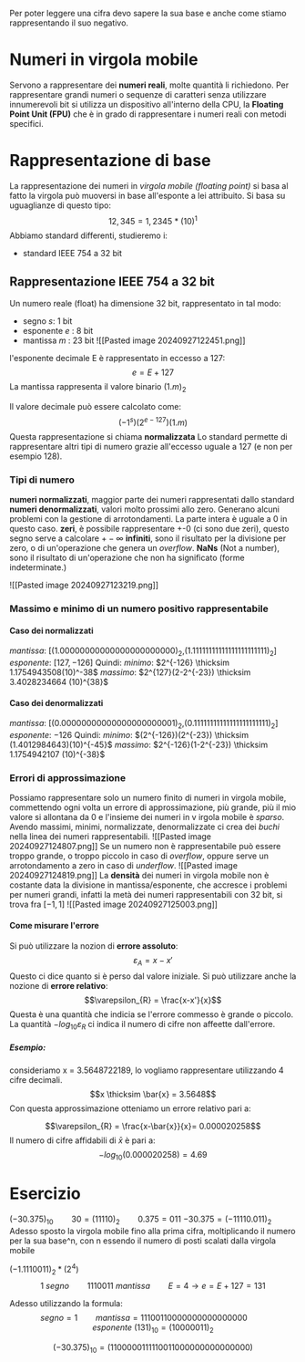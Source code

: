 Per poter leggere una cifra devo sapere la sua base e anche come stiamo rappresentando il suo negativo.

# Numeri in virgola mobile

Servono a rappresentare dei **numeri reali**, molte quantità li richiedono. Per rappresentare grandi numeri o sequenze di caratteri senza utilizzare innumerevoli bit si utilizza un dispositivo all'interno della CPU, la **Floating Point Unit (FPU)** che è in grado di rappresentare i numeri reali con metodi specifici.

# Rappresentazione di base

La rappresentazione dei numeri in *virgola mobile (floating point)* si basa al fatto la virgola può muoversi in base all'esponte a lei attribuito. Si basa su uguaglianze di questo tipo:
$$12,345 = 1,2345 \ * \ (10)^1$$
Abbiamo standard differenti, studieremo i:
- standard IEEE 754 a 32 bit

## Rappresentazione IEEE 754 a 32 bit

Un numero reale (float) ha dimensione 32 bit, rappresentato in tal modo:
- segno $s$: 1 bit
- esponente $e$ : 8 bit
- mantissa $m$ : 23 bit
![[Pasted image 20240927122451.png]]

l'esponente decimale E è rappresentato in eccesso a 127:
$$e = E +127$$
La mantissa rappresenta il valore binario $(1.m)_2$

Il valore decimale può essere calcolato come:
$$(-1^{s})(2^{e-127})(1.m)$$
Questa rappresentazione si chiama **normalizzata**
Lo standard permette di rappresentare altri tipi di numero grazie all'eccesso uguale a 127 (e non per esempio 128).

### Tipi di numero

**numeri normalizzati**, maggior parte dei numeri rappresentati dallo standard
**numeri denormalizzati**, valori molto prossimi allo zero. Generano alcuni problemi con la gestione di arrotondamenti. La parte intera è uguale a 0 in questo caso.
**zeri**, è possibile rappresentare +-0 (ci sono due zeri), questo segno serve a calcolare $+- \infty$
**infiniti**, sono il risultato per la divisione per zero, o di un'operazione che genera un *overflow*.
**NaNs** (Not a number), sono il risultato di un'operazione che non ha significato (forme indeterminate.)

![[Pasted image 20240927123219.png]]

### Massimo e minimo di un numero positivo rappresentabile

#### Caso dei normalizzati
*mantissa*: \[$(1.00000000000000000000000)_2$,$(1.11111111111111111111111)_2$\]
*esponente*: $[127,-126]$
Quindi: 
*minimo*: $2^{-126} \thicksim 1.1754943508(10)^-38$
*massimo*: $2^{127}(2-2^{-23}) \thicksim 3.4028234664 (10)^{38}$

#### Caso dei denormalizzati

*mantissa*: \[$(0.00000000000000000000001)_2$,$(0.11111111111111111111111)_2$\]
*esponente*: $-126$
Quindi: 
*minimo*: $(2^{-126})(2^{-23}) \thicksim (1.4012984643)(10)^{-45}$
*massimo*: $2^{-126}(1-2^{-23}) \thicksim 1.1754942107 (10)^{-38}$

### Errori di approssimazione
Possiamo rappresentare solo un numero finito di numeri in virgola mobile, commettendo ogni volta un errore di approssimazione, più grande, più il mio valore si allontana da 0 e l'insieme dei numeri in v irgola mobile è *sparso*.
Avendo massimi, minimi, normalizzate, denormalizzate ci crea dei *buchi* nella linea dei numeri rappresentabili. 
![[Pasted image 20240927124807.png]]
Se un numero non è rappresentabile può essere troppo grande, o troppo piccolo in caso di *overflow*, oppure serve un arrotondamento a zero in caso di *underflow*.
![[Pasted image 20240927124819.png]]
La **densità** dei numeri in virgola mobile non è costante data la divisione in mantissa/esponente, che accresce i problemi per numeri grandi, infatti la metà dei numeri rappresentabili con 32 bit, si trova fra $[-1,1]$
![[Pasted image 20240927125003.png]]


#### Come misurare l'errore

Si può utilizzare la nozion di **errore assoluto**:
$$\varepsilon_{A}= x-x'$$
Questo ci dice quanto si è perso dal valore iniziale.
Si può utilizzare anche la nozione di **errore relativo**:
$$\varepsilon_{R} = \frac{x-x'}{x}$$
Questa è una quantità che indicia se l'errore commesso è grande o piccolo.
La quantità $-log_{10}\varepsilon_{R}$ ci indica il numero di cifre non affeette dall'errore.


##### Esempio:
consideriamo x = 3.5648722189, lo vogliamo rappresentare utilizzando 4 cifre decimali.
$$x \thicksim \bar{x} = 3.5648$$
Con questa approssimazione otteniamo un errore relativo pari a:

$$\varepsilon_{R} = \frac{x-\bar{x}}{x}= 0.000020258$$
Il numero di cifre affidabili di $\bar{x}$ è pari a:
$$-log_{10}(0.000020258)=4.69$$

# Esercizio
$(-30.375)_{10} \qquad 30 = (11110)_{2} \qquad 0.375 = 011$
$-30.375 = (-11110.011)_{2}$    Adesso sposto la virgola mobile fino alla prima cifra, moltiplicando il numero per la sua base^n, con n essendo il numero di posti scalati dalla virgola mobile

$(-1.1110011)_{2}*(2^4)$
$$1 \ segno \qquad 1110011 \ mantissa \qquad E = 4 \to e = E + 127 = 131$$

Adesso utilizzando la formula:
$$segno = 1 \qquad mantissa = 11100110000000000000000 \qquad esponente \ (131)_{10} = (10000011)_2$$

$$(-30.375)_{10}= (1100000111110011000000000000000)$$
